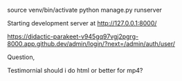 source venv/bin/activate
python manage.py runserver



Starting development server at http://127.0.0.1:8000/




https://didactic-parakeet-v945gq97vgj2pgrg-8000.app.github.dev/admin/login/?next=/admin/auth/user/


Question,

Testimornial should i do html or better for mp4?


